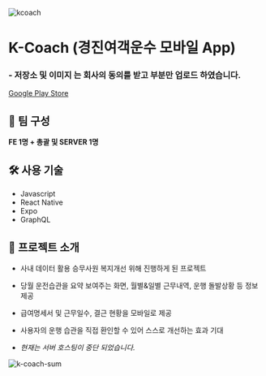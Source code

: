 ![kcoach](https://user-images.githubusercontent.com/94885534/156906981-34323867-8ec7-4f55-9196-053e66389702.png)

# K-Coach (경진여객운수 모바일 App)

### - 저장소 및 이미지 는 회사의 동의를 받고 부분만 업로드 하였습니다.

[Google Play Store](https://play.google.com/store/apps/details?id=com.kyungjin.kcoach&hl=KR&gl=KR)

## 👥 팀 구성

**FE 1명 + 총괄 및 SERVER 1명**

## 🛠 사용 기술

- Javascript
- React Native
- Expo
- GraphQL

## 📖 프로젝트 소개

- 사내 데이터 활용 승무사원 복지개선 위해 진행하게 된 프로젝트
- 당월 운전습관을 요약 보여주는 화면, 월별&일별 근무내역, 운행 돌발상황 등 정보 제공
- 급여명세서 및 근무일수, 결근 현황을 모바일로 제공
- 사용자의 운행 습관을 직접 환인할 수 있어 스스로 개선하는 효과 기대

- _현재는 서버 호스팅이 중단 되었습니다._

![k-coach-sum](https://user-images.githubusercontent.com/94885534/156907406-e5e58865-e9bc-44ca-a24a-86de501503fe.png)
